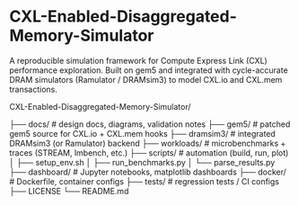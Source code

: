 # CXL-Enabled-Disaggregated-Memory-Simulator
A reproducible simulation framework for Compute Express Link (CXL) performance exploration. Built on gem5 and integrated with cycle-accurate DRAM simulators (Ramulator / DRAMsim3) to model CXL.io and CXL.mem transactions.

CXL-Enabled-Disaggregated-Memory-Simulator/

├── docs/                 # design docs, diagrams, validation notes
├── gem5/                 # patched gem5 source for CXL.io + CXL.mem hooks
├── dramsim3/             # integrated DRAMsim3 (or Ramulator) backend
├── workloads/            # microbenchmarks + traces (STREAM, lmbench, etc.)
├── scripts/              # automation (build, run, plot)
│   ├── setup_env.sh
│   ├── run_benchmarks.py
│   └── parse_results.py
├── dashboard/            # Jupyter notebooks, matplotlib dashboards
├── docker/               # Dockerfile, container configs
├── tests/                # regression tests / CI configs
├── LICENSE
└── README.md
